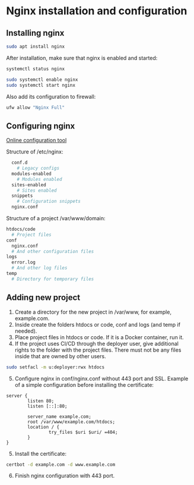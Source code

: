 # Nginx installation and configuration

## Installing nginx

```bash
sudo apt install nginx
```

After installation, make sure that nginx is enabled and started:
```bash
systemctl status nginx

sudo systemctl enable nginx
sudo systemctl start nginx
```

Also add its configuration to firewall:
```bash
ufw allow "Nginx Full"
```

## Configuring nginx

[Online configuration tool](https://www.digitalocean.com/community/tools/nginx)

Structure of /etc/nginx:
```bash
  conf.d
    # Legacy configs
  modules-enabled
    # Modules enabled
  sites-enabled
    # Sites enabled
  snippets
    # Configuration snippets
  nginx.conf
```

Structure of a project /var/www/domain:
```bash
htdocs/code
  # Project files
conf
  nginx.conf
  # And other configuration files
logs
  error.log
  # And other log files
temp
  # Directory for temporary files
```

## Adding new project

1. Create a directory for the new project in /var/www, for example, example.com.
2. Inside create the folders htdocs or code, conf and logs (and temp if needed).
3. Place project files in htdocs or code. If it is a Docker container, run it.
4. If the project uses CI/CD through the deployer user, give additional rights to the folder with the project files. There must not be any files inside that are owned by other users.
```bash
sudo setfacl -m u:deployer:rwx htdocs
```
5. Configure nginx in conf/nginx.conf without 443 port and SSL. Example of a simple configuration before installing the certificate:
```nginx
server {
        listen 80;
        listen [::]:80;

        server_name example.com;
        root /var/www/example.com/htdocs;
        location / {
                try_files $uri $uri/ =404;
        }
}
```
5. Install the certificate:
```bash
certbot -d example.com -d www.example.com
```
6. Finish nginx configuration with 443 port.
